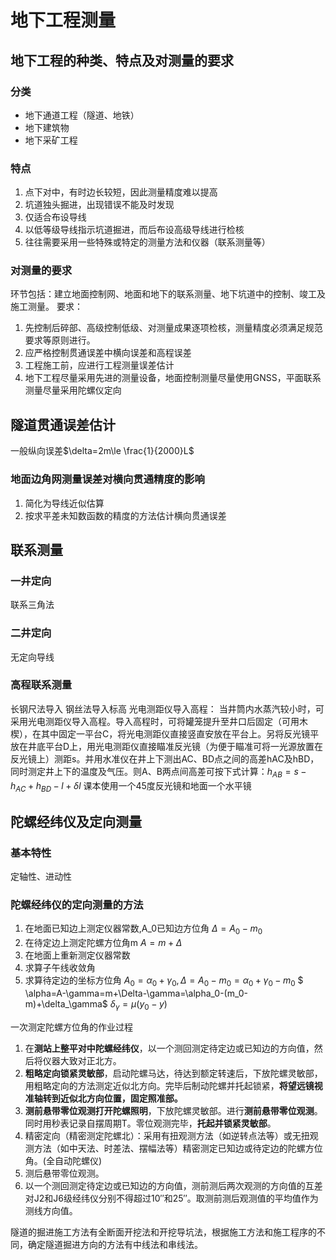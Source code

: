# 地下工程测量

## 地下工程的种类、特点及对测量的要求

### 分类

* 地下通道工程（隧道、地铁）
* 地下建筑物
* 地下采矿工程

### 特点

1. 点下对中，有时边长较短，因此测量精度难以提高
2. 坑道独头掘进，出现错误不能及时发现
3. 仅适合布设导线
4. 以低等级导线指示坑道掘进，而后布设高级导线进行检核
5. 往往需要采用一些特殊或特定的测量方法和仪器（联系测量等）

### 对测量的要求

环节包括：建立地面控制网、地面和地下的联系测量、地下坑道中的控制、竣工及施工测量。
要求：

1. 先控制后碎部、高级控制低级、对测量成果逐项检核，测量精度必须满足规范要求等原则进行。
2. 应严格控制贯通误差中横向误差和高程误差
3. 工程施工前，应进行工程测量误差估计
4. 地下工程尽量采用先进的测量设备，地面控制测量尽量使用GNSS，平面联系测量尽量采用陀螺仪定向

## 隧道贯通误差估计

一般纵向误差$\delta=2m\le \frac{1}{2000}L$

### 地面边角网测量误差对横向贯通精度的影响

1. 简化为导线近似估算
2. 按求平差未知数函数的精度的方法估计横向贯通误差

## 联系测量

### 一井定向

联系三角法

### 二井定向

无定向导线

### 高程联系测量

长钢尺法导入
钢丝法导入标高
光电测距仪导入高程：
当井筒内水蒸汽较小时，可采用光电测距仪导入高程。导入高程时，可将罐笼提升至井口后固定（可用木楔），在其中固定一平台C，将光电测距仪直接竖直安放在平台上。另将反光镜平放在井底平台D上，用光电测距仪直接瞄准反光镜（为便于瞄准可将一光源放置在反光镜上）测距s。并用水准仪在井上下测出AC、BD点之间的高差hAC及hBD，同时测定井上下的温度及气压。则A、B两点间高差可按下式计算：$h_{AB}=s-h_{AC}+h_{BD}-l+\delta l$
课本使用一个45度反光镜和地面一个水平镜

## 陀螺经纬仪及定向测量

### 基本特性

定轴性、进动性

### 陀螺经纬仪的定向测量的方法

1. 在地面已知边上测定仪器常数,A_0已知边方位角
   $\Delta=A_0-m_0$
2. 在待定边上测定陀螺方位角m
   $A=m+\Delta$
3. 在地面上重新测定仪器常数
4. 求算子午线收敛角
5. 求算待定边的坐标方位角
   $A_0=\alpha_0+\gamma_0,\Delta=A_0-m_0=\alpha_0+\gamma_0-m_0$
   $ \alpha=A-\gamma=m+\Delta-\gamma=\alpha_0-(m_0-m)+\delta_\gamma$
   $\delta_\gamma=\mu(y_0-y)$

一次测定陀螺方位角的作业过程

1. 在**测站上整平对中陀螺经纬仪**，以一个测回测定待定边或已知边的方向值，然后将仪器大致对正北方。
2. **粗略定向锁紧灵敏部**，启动陀螺马达，待达到额定转速后，下放陀螺灵敏部，用粗略定向的方法测定近似北方向。完毕后制动陀螺并托起锁紧，**将望远镜视准轴转到近似北方向位置，固定照准部。**
3. **测前悬带零位观测打开陀螺照明**，下放陀螺灵敏部。进行**测前悬带零位观测**。同时用秒表记录自摆周期T。零位观测完毕，**托起并锁紧灵敏部**。
4. 精密定向（精密测定陀螺北）：采用有扭观测方法（如逆转点法等）或无扭观测方法（如中天法、时差法、摆幅法等）精密测定已知边或待定边的陀螺方位角。(全自动陀螺仪)
5. 测后悬带零位观测。
6. 以一个测回测定待定边或已知边的方向值，测前测后两次观测的方向值的互差对J2和J6级经纬仪分别不得超过10′′和25′′。取测前测后观测值的平均值作为测线方向值。

隧道的掘进施工方法有全断面开挖法和开挖导坑法，根据施工方法和施工程序的不同，确定隧道掘进方向的方法有中线法和串线法。
